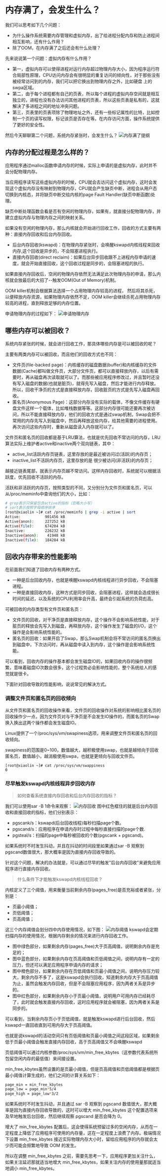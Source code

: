 #   内存满了，会发生什么？
我们可以思考如下几个问题：
-   为什么操作系统需要内存管理和虚拟内存，出了给进程分配内存和防止进程间相互影响，还有什么作用？
-   除了OOM，在内存满了之后还会有什么处理？

先来说说第一个问题：虚拟内存有什么作用？
-   第一，虚拟内存可以使得进程对运行内存超过物理内存大小，因为程序运行符合局部性原理，CPU访问内存会有很明显的重复访问的倾向性，对于那些没有被经常访问到的内存，我们可以把它换出到物理内存之外，比如硬盘 上的swpa区域。
-   第二，由于每个进程都有自己的页表，所以每个进程的虚拟内存空间就是相互独立的，进程也没有办法访问其他进程的页表，所以这些页表是私有的，这就解决了多进程之间的地址冲突问题。
-   第三，页表里的页表项除了物理地址之外，还有一些标记属性的比特，比如控制一个页的读写权限，标记该页是否存在等。在内存访问方面，操作系统提供了更好的安全性。

然后今天聊聊第二个问题，系统内存紧张时，会发生什么？
![内存满了提纲](./内存满了提纲.png)

##  内存的分配过程是怎么样的？
应用程序通过malloc函数申请内存的时候，实际上申请的是虚拟内存，此时并不会分配物理内存。

当应用程序读写这些虚拟内存的时候，CPU就会去访问这个虚拟内存，这时会发现这个虚拟内存没有映射到物理内存，CPU就会产生缺页中断，进程会从用户态切换到内核态，并将缺页中断交给内核的page Fault Handler(缺页中断函数)处理。

缺页中断处理函数会看是否有空闲的物理内存，如果有，就直接分配物理内存，并建立虚拟内存与物理内存之间的映射关系。

如果没有空闲的物理内存，那么内核就会开始进行回收工作，回收的方式主要有两种：直接内存回收和后台内存回收。
-   后台内存回收(kswapd)：在物理内存紧张时，会唤醒kswapd内核线程来回收内存,这个回收是异步的，不会阻塞进程执行。
-   直接内存回收(direct reclaim)：如果后台异步回收跟不上进程内存申请的速度，就会开始直接回收，这个回收过程是同步的，会阻塞进程的执行。

如果直接内存回收后，空闲的物理内存依然无法满足此次物理内存的申请，那么内核就会放最后的大招了--触发OOM(Out of Memory)机制。

OOM killer机制会根据算法选择一个占用物理内存较高的进程， 然后将其杀死，以便释放内存资源，如果物理内存依然不足，OOM killer会继续杀死占用物理内存较高的进程，直到释放足够的内存位置。

申请物理内存的过程如下：
![申请物理内存](./申请物理内存.png)

##  哪些内存可以被回收？
系统内存紧张的时候，就会进行回收工作，那具体哪些内存是可以被回收的呢？

主要有两类内存可以被回收，而且他们的回收方式也不同：
-   文件页(file-backed page)：内核缓存的磁盘数据(buffer)和内核缓存的文件数据(Cache)都叫做文件页，大部分文件页，都可以直接释放内存，以后有需要时，再从磁盘再次读取就可以了。而那些被应用程序修改过，并且暂时还没有写入磁盘的数据(也就是脏页)，就得先写入磁盘，然后才能进行内存释放。所以，回收干净页的方式是直接释放内存，回收脏页的方式是先写入磁盘再回收。
-   匿名页(Anonymous Page)：这部分内存没有实际的载体，不像文件缓存有硬盘文件这样一个载体，比如堆栈数据等等。这部分内存很可能还要再次被访问，所以不能直接释放内存，他们的回收方式是通过swap机制，Swap会把不常用的内存先写入到磁盘中，然后再释放这些内存，给其他需要的进程使用。再次访问这些内存时，重新从磁盘读入内存就可以了。

文件页和匿名页的回收都是基于LRU算法，也就是优先回收不常访问的内存，LRU算法实际上维护者active和inactive两个双向链表，其中：
-   active_list活跃内存页链表，这里存放的是最近被访问过(活跃)的内存页；
-   inactive_list不活跃内存页，这里存放的是 很少被访问(非活跃)的内存页；

越接近链表尾部，就表示内存页越不常访问。这样内存回收时，系统就可以根据活跃度，优先回收不活跃的内存。

活跃和非活跃的内存页，按照类型的不同，又分别分为文件页和匿名页，可以从/proc/meminfo中查询他们的大小，比如：
```sh
# grep表示只保留包含active的指标（忽略大小写）
# sort表示按照字母顺序排序
[root@xiaolin ~]# cat /proc/meminfo | grep -i active | sort
Active:           901456 kB
Active(anon):     227252 kB
Active(file):     674204 kB
Inactive:         226232 kB
Inactive(anon):    41948 kB
Inactive(file):   184284 kB
```

##  回收内存带来的性能影响
在前面我们知道了回收内存有两种方式。
-   一种是后台回收内存，也就是唤醒kswapd内核线程进行异步回收，不会阻塞进程。
-   一种是直接回收内存，这种方式是同步回收，会阻塞进程，这样就会造成很长时间的延迟，以及系统的CPU利用率会升高，最终会引起系统的负荷彪高。

可被回收的内存类型有文件页和匿名页：
-   文件页的回收，对干净页是直接释放内存，这个操作不会影响系统性能，对于脏页的释放会先写入到磁盘，再释放内存，这个操作发生了磁盘的I/O，这个操作是会影响系统性能的。
-   匿名页的回收：如果开启了Swap，那么Swap机制会将不常访问的匿名页换出到磁盘中，下次访问时，再从磁盘中读入到内存，这个操作是会影响系统性能。

可以看到，回收内存的操作基本都会发生磁盘IO的，如果回收内存的操作很频繁，意味着磁盘IO次数会很多，这个过程势必会影响性能的，整个系统给人的感觉就是很卡。

下面针对回收导致的性能影响，说说常见的解决方式。

### 调整文件页和匿名页的回收倾向
从文件页和匿名页的回收操作来看，文件页的回收操作对系统的影响相比匿名页的回收操作少一点，因为文件页对与干净页是不会发生IO操作的，而匿名页的Swap换入换出这两个操作都会发生磁盘IO。

Linux提供了一个/proc/sys/vm/swapiness选项，用来调整文件页和匿名页的回收倾向。

swapiness的范围是0~100，数值越大，越积极使用swap，也就是越倾向于回收匿名页，数值越小，越消极使用swpa，也就是更倾向与回收文件页。
```sh
[root@xiaolin ~]# cat /proc/sys/vm/swappiness
0
```

### 尽早触发kswapd内核线程异步回收内存
>   如何查看系统直接内存回收和后台内存回收的指标？

我们可以使用sar -B 1命令来观察：
![内存回收](./内存回收.png)
图中红色框住的就是后台内存回收和直接回收的指标，他们分别表示：
-   pgscank/s：kswapd(后台回收线程)每秒扫描page个数。
-   pgscand/s：应用程序在申请内存时过程中每秒直接扫描的page个数.
-   pgsteal/s：扫描的page中每秒被回收的个数(pgscank + pgscand)。

如果系统时不时发生抖动，并且在抖动的时间段里如果通过sar -B 观察到pgscand数值很大，那大概率是因为直接内存回收导致的。

针对这个问题，解决的办法就是，可以通过尽早的触发"后台内存回收"来避免应用程序进行直接内存回收。

>   什么条件下才能触发kswapd内核线程回收？

内核定义了三个阈值，用来衡量当前剩余内存(pages_free)是否充裕或者紧张，分别是：
-   页最小阈值；
-   页低阈值；
-   页高阈值；

这三个内存阈值会划分四中内存使用情况，如下图：
![内存阈值](./内存阈值.png)
kswapd会定期扫描内存的使用情况，根据内存剩余的情况来进行内存回收工作。

-   图中绿色部分，如果剩余内存(pages_free)大于页高阈值，说明剩余内存是充足的；
-   图中蓝色部分，如果剩余内存在页高阈值和页低阈值之间，说明内存有一定的压力，但还可以满足应用程序申请内存的请求；
-   图中橙色部分，如果剩余内存在页低阈值和页最小阈值之间，说明内存压力较大，剩余内存不多了，这是kswapd会执行回收，知道剩余内存大于页高阈值为止，虽然会触发内存回收，但是不会阻塞应用程序，因为两者关系是异步的。
-   图中红色部分，如果剩余内存小于页最小阈值，说明用户可用内存已经耗尽了，此时就会触发直接内存回收，这时应用程序就会被阻塞，因为两者关系是同步的。

可以看到，当剩余内存页小于页低阈值，就是触发kswapd进行后台回收，然后kswapd一直回收直到可用内存大于页高阈值。

也就是说kswapd的活动空间只有页低阈值和页最小阈值之间这段区域，如果剩余低于页最小阈值会触发直接内存回收，高于页高阈值又不会唤醒kswapd

页低阈值可以通过内核参数/proc/sys/vm/min_free_kbytes（这参数代表系统所包留空闲内存的最低值）来间接设置。

min_free_kbytes虽然设置的是页最小阈值，但是页高阈值和页低阈值都是根据页最小阈值计算生成的，他们之间的计算关系如下：
```sh
page_min = min_free_kbytes
page_low = page_min*5/4
page_high = page_low*3/2
```

如果系统时不时发生抖动，并且通过 sar -B 观察到 pgscand 数值很大，那大概率是因为直接内存回收导致的，这时可以增大 min_free_kbytes 这个配置选项来及早地触发后台回收，然后继续观察 pgscand 是否会降为 0。

增大了 min_free_kbytes 配置后，这会使得系统预留过多的空闲内存，从而在一定程度上降低了应用程序可使用的内存量，这在一定程度上浪费了内存。极端情况下设置 min_free_kbytes 接近实际物理内存大小时，留给应用程序的内存就会太少而可能会频繁地导致 OOM 的发生。

所以在调整 min_free_kbytes 之前，需要先思考一下，应用程序更加关注什么，如果关注延迟那就适当地增大 min_free_kbytes，如果关注内存的使用量那就适当地调小 min_free_kbytes。

#